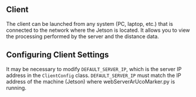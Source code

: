 ## Client
The client can be launched from any system (PC, laptop, etc.) that is connected to the network where the Jetson is located. It allows you to view the processing performed by the server and the distance data.

## Configuring Client Settings
It may be necessary to modify `DEFAULT_SERVER_IP`, which is the server IP address in the `ClientConfig` class. `DEFAULT_SERVER_IP` must match the IP address of the machine (Jetson) where webServerArUcoMarker.py is running.
